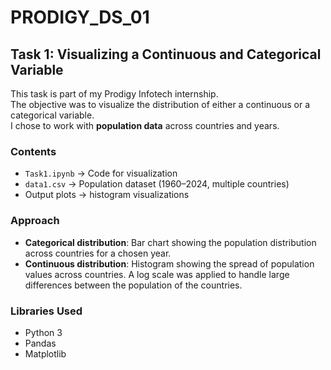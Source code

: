 # PRODIGY_DS_01

## Task 1: Visualizing a Continuous and Categorical Variable

This task is part of my Prodigy Infotech internship.  
The objective was to visualize the distribution of either a continuous or a categorical variable.  
I chose to work with **population data** across countries and years.

### Contents
- `Task1.ipynb` → Code for visualization  
- `data1.csv` → Population dataset (1960–2024, multiple countries)  
- Output plots → histogram visualizations  

### Approach
- **Categorical distribution**: Bar chart showing the population distribution across countries for a chosen year.  
- **Continuous distribution**: Histogram showing the spread of population values across countries. A log scale was applied to handle large differences between the population of the countries.

### Libraries Used
- Python 3  
- Pandas  
- Matplotlib
